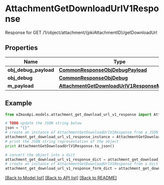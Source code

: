 # AttachmentGetDownloadUrlV1Response

Response for GET /1/object/attachment/{pkiAttachmentID}/getDownloadUrl

## Properties

Name | Type | Description | Notes
------------ | ------------- | ------------- | -------------
**obj_debug_payload** | [**CommonResponseObjDebugPayload**](CommonResponseObjDebugPayload.md) |  | 
**obj_debug** | [**CommonResponseObjDebug**](CommonResponseObjDebug.md) |  | [optional] 
**m_payload** | [**AttachmentGetDownloadUrlV1ResponseMPayload**](AttachmentGetDownloadUrlV1ResponseMPayload.md) |  | 

## Example

```python
from eZmaxApi.models.attachment_get_download_url_v1_response import AttachmentGetDownloadUrlV1Response

# TODO update the JSON string below
json = "{}"
# create an instance of AttachmentGetDownloadUrlV1Response from a JSON string
attachment_get_download_url_v1_response_instance = AttachmentGetDownloadUrlV1Response.from_json(json)
# print the JSON string representation of the object
print AttachmentGetDownloadUrlV1Response.to_json()

# convert the object into a dict
attachment_get_download_url_v1_response_dict = attachment_get_download_url_v1_response_instance.to_dict()
# create an instance of AttachmentGetDownloadUrlV1Response from a dict
attachment_get_download_url_v1_response_form_dict = attachment_get_download_url_v1_response.from_dict(attachment_get_download_url_v1_response_dict)
```
[[Back to Model list]](../README.md#documentation-for-models) [[Back to API list]](../README.md#documentation-for-api-endpoints) [[Back to README]](../README.md)



